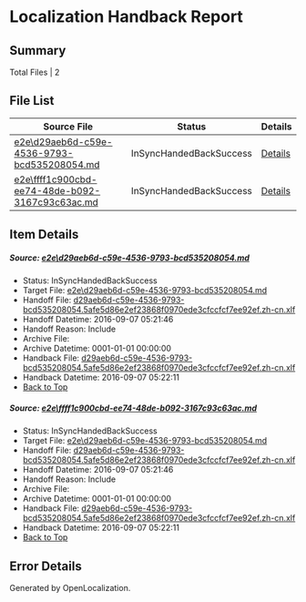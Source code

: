 # <a name='report-top'></a> Localization Handback Report

## Summary
 Total Files | 2

## File List
 Source File | Status | Details 
 ----------- | ------ | ------- 
 [e2e\d29aeb6d-c59e-4536-9793-bcd535208054.md](https://github.com/OpenLocalizationTestOrg/ol-test0/blob/65234b6303aaafaba4c045df6238167258dabba0/e2e/d29aeb6d-c59e-4536-9793-bcd535208054.md) | InSyncHandedBackSuccess | [Details](#c4d1af1ca95c53c3e1d0125c7ee0f431a63465ad1)
 [e2e\ffff1c900cbd-ee74-48de-b092-3167c93c63ac.md](https://github.com/OpenLocalizationTestOrg/ol-test0/blob/65234b6303aaafaba4c045df6238167258dabba0/e2e/ffff1c900cbd-ee74-48de-b092-3167c93c63ac.md) | InSyncHandedBackSuccess | [Details](#c4d1af1ca95c53c3e1d0125c7ee0f431a63465ad2)

## Item Details
##### <a name='c4d1af1ca95c53c3e1d0125c7ee0f431a63465ad1'></a> Source: [e2e\d29aeb6d-c59e-4536-9793-bcd535208054.md](https://github.com/OpenLocalizationTestOrg/ol-test0/blob/65234b6303aaafaba4c045df6238167258dabba0/e2e/d29aeb6d-c59e-4536-9793-bcd535208054.md)
* Status: InSyncHandedBackSuccess
* Target File: [e2e\d29aeb6d-c59e-4536-9793-bcd535208054.md](https://github.com/OpenLocalizationTestOrg/ol-test0-zhcn/blob/f97d5b7271afe85d9c8500fb893cd194e4e13342/e2e/d29aeb6d-c59e-4536-9793-bcd535208054.md)
* Handoff File: [d29aeb6d-c59e-4536-9793-bcd535208054.5afe5d86e2ef23868f0970ede3cfccfcf7ee92ef.zh-cn.xlf](https://github.com/OpenLocalizationTestOrg/ol-test0-handoff/blob/4a35e20aa047185a4fe84c5fa3578bbe8b9c802e/ol-handoff/OpenLocalizationTestOrg/ol-test0-zhcn/ci/ht/d29aeb6d-c59e-4536-9793-bcd535208054.5afe5d86e2ef23868f0970ede3cfccfcf7ee92ef.zh-cn.xlf)
* Handoff Datetime: 2016-09-07 05:21:46
* Handoff Reason: Include
* Archive File: 
* Archive Datetime: 0001-01-01 00:00:00
* Handback File: [d29aeb6d-c59e-4536-9793-bcd535208054.5afe5d86e2ef23868f0970ede3cfccfcf7ee92ef.zh-cn.xlf](https://github.com/OpenLocalizationTestOrg/ol-test0-handback/blob/35361198dbb79c79802c4ef9c1515fdff15cdeba/ol-handback/OpenLocalizationTestOrg/ol-test0-zhcn/ci/ht/d29aeb6d-c59e-4536-9793-bcd535208054.5afe5d86e2ef23868f0970ede3cfccfcf7ee92ef.zh-cn.xlf)
* Handback Datetime: 2016-09-07 05:22:11
* [Back to Top](#report-top)

##### <a name='c4d1af1ca95c53c3e1d0125c7ee0f431a63465ad2'></a> Source: [e2e\ffff1c900cbd-ee74-48de-b092-3167c93c63ac.md](https://github.com/OpenLocalizationTestOrg/ol-test0/blob/65234b6303aaafaba4c045df6238167258dabba0/e2e/ffff1c900cbd-ee74-48de-b092-3167c93c63ac.md)
* Status: InSyncHandedBackSuccess
* Target File: [e2e\d29aeb6d-c59e-4536-9793-bcd535208054.md](https://github.com/OpenLocalizationTestOrg/ol-test0-zhcn/blob/f97d5b7271afe85d9c8500fb893cd194e4e13342/e2e/d29aeb6d-c59e-4536-9793-bcd535208054.md)
* Handoff File: [d29aeb6d-c59e-4536-9793-bcd535208054.5afe5d86e2ef23868f0970ede3cfccfcf7ee92ef.zh-cn.xlf](https://github.com/OpenLocalizationTestOrg/ol-test0-handoff/blob/4a35e20aa047185a4fe84c5fa3578bbe8b9c802e/ol-handoff/OpenLocalizationTestOrg/ol-test0-zhcn/ci/ht/d29aeb6d-c59e-4536-9793-bcd535208054.5afe5d86e2ef23868f0970ede3cfccfcf7ee92ef.zh-cn.xlf)
* Handoff Datetime: 2016-09-07 05:21:46
* Handoff Reason: Include
* Archive File: 
* Archive Datetime: 0001-01-01 00:00:00
* Handback File: [d29aeb6d-c59e-4536-9793-bcd535208054.5afe5d86e2ef23868f0970ede3cfccfcf7ee92ef.zh-cn.xlf](https://github.com/OpenLocalizationTestOrg/ol-test0-handback/blob/35361198dbb79c79802c4ef9c1515fdff15cdeba/ol-handback/OpenLocalizationTestOrg/ol-test0-zhcn/ci/ht/d29aeb6d-c59e-4536-9793-bcd535208054.5afe5d86e2ef23868f0970ede3cfccfcf7ee92ef.zh-cn.xlf)
* Handback Datetime: 2016-09-07 05:22:11
* [Back to Top](#report-top)


## Error Details

Generated by OpenLocalization.
